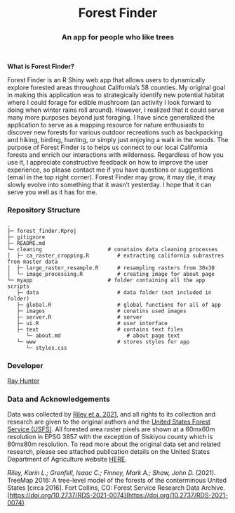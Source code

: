
<h1 align="center">

Forest Finder

</h1>

<h3 align="center">

An app for people who like trees

</h3>

<br>

**What is Forest Finder?**

Forest Finder is an R Shiny web app that allows users to dynamically
explore forested areas throughout California’s 58 counties. My original
goal in making this application was to strategically identify new
potential habitat where I could forage for edible mushroom (an activity
I look forward to doing when winter rains roll around). However, I
realized that it could serve many more purposes beyond just foraging. I
have since generalized the application to serve as a mapping resource
for nature enthusiasts to discover new forests for various outdoor
recreations such as backpacking and hiking, birding, hunting, or simply
just enjoying a walk in the woods. The purpose of Forest Finder is to
helps us connect to our local California forests and enrich our
interactions with wilderness. Regardless of how you use it, I appreciate
constructive feedback on how to improve the user experience, so please
contact me if you have questions or suggestions (email in the top right
corner). Forest Finder may grow, it may die, it may slowly evolve into
something that it wasn’t yesterday. I hope that it can serve you well as
it has for me.


### Repository Structure

```
.
├─ forest_finder.Rproj
├─ gitignore
├─ README.md
└─ cleaning                     # conatains data cleaning processes
│  ├─ ca_raster_cropping.R         # extracting california subrastres from master data
│  ├─ large_raster_resample.R      # resampling rasters from 30x30 
│  └─ image_processing.R           # creating image for about page
└─ myapp                        # folder containing all the app scripts
   ├─ data                         # data folder (not included in folder)
   ├─ global.R                     # global functions for all of app
   ├─ images                       # conatins used images
   ├─ server.R                     # server
   ├─ ui.R                         # user interface
   ├─ text                         # contains text files 
      └─ about.md                     # about page text
   └─ www                          # stores styles for app
      └─ styles.css
```



### Developer


[Ray Hunter](https://ramhunte.github.io/)


### Data and Acknowledgements

Data was collected by [Riley et a. 2021](https://www.fs.usda.gov/rds/archive/catalog/RDS-2021-0074), and all 
rights to its collection and research are given to the original authors and the [United States Forest Service (USFS)](https://www.fs.usda.gov/). 
All forested area raster pixels are shown at a 60mx60m resolution in EPSG 3857 with the exception of Siskiyou 
county which is 80mx80m resolution. To read more about the original data set and related research, please see 
attached publication details on the United States Department of Agriculture website [HERE](https://data.fs.usda.gov/geodata/rastergateway/treemap/index.php).


*Riley, Karin L.; Grenfell, Isaac C.; Finney, Mark A.; Shaw, John D.* (2021). TreeMap 2016: A 
tree-level model of the forests of the conterminous United States [circa 2016]. Fort Collins, CO: Forest Service Research Data Archive.  [https://doi.org/10.2737/RDS-2021-0074](https://doi.org/10.2737/RDS-2021-0074)

